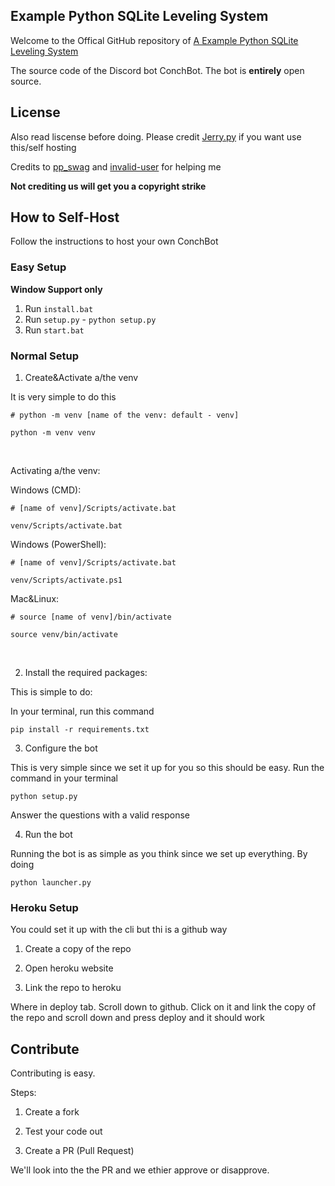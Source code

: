 ## Example Python SQLite Leveling System






Welcome to the Offical GitHub repository of [A Example Python SQLite Leveling System](https://github.com/ConchDev/ConchBot/)

The source code of the Discord bot ConchBot. The bot is **entirely** open source.




## License

Also read liscense before doing. Please credit [Jerry.py](https://github.com/Jerry-py) if you want use this/self hosting

Credits to [pp_swag](https://github.com/PPswag) and [invalid-user](https://github.com/andrewthederp) for helping me


**Not crediting us will get you a copyright strike**


## How to Self-Host
Follow the instructions to host your own ConchBot

### Easy Setup

**Window Support only**

1. Run `install.bat`
2. Run `setup.py` - `python setup.py`
3. Run `start.bat`



### Normal Setup
1. Create&Activate a/the venv

It is very simple to do this

```
# python -m venv [name of the venv: default - venv]

python -m venv venv
```
<br>

Activating a/the venv:


Windows (CMD):


```
# [name of venv]/Scripts/activate.bat

venv/Scripts/activate.bat
```

Windows (PowerShell):

```
# [name of venv]/Scripts/activate.bat

venv/Scripts/activate.ps1
```

Mac&Linux:

```
# source [name of venv]/bin/activate

source venv/bin/activate
```

<br>

2. Install the required packages:

This is simple to do:

In your terminal, run this command
```
pip install -r requirements.txt
```

3. Configure the bot

This is very simple since we set it up for you so this should be easy. Run the command in your terminal

```
python setup.py
```
Answer the questions with a valid response

4. Run the bot

Running the bot is as simple as you think since we set up everything. By doing

```
python launcher.py
```


### Heroku Setup 

You could set it up with the cli but thi is a github way

1. Create a copy of the repo

2. Open heroku website

3. Link the repo to heroku

Where in deploy tab. Scroll down to github. Click on it and link the copy of the repo and scroll down and press deploy and it should work


## Contribute

Contributing is easy.

Steps:
1. Create a fork

2. Test your code out

3. Create a PR (Pull Request)

We'll look into the the PR and we ethier approve or disapprove.

